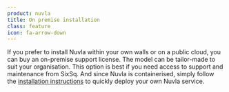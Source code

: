 ```yaml
---
product: nuvla
title: On premise installation
class: feature
icon: fa-arrow-down
---
```


If you prefer to install Nuvla within your own walls or on a public cloud, you can buy an on-premise support license. The model can be tailor-made to suit your organisation. This option is best if you need access to support and maintenance from SixSq. And since Nuvla is containerised, simply follow the [installation instructions](https://docs.nuvla.io) to quickly deploy your own Nuvla service.
